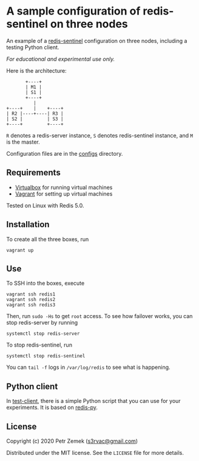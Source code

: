 # A sample configuration of redis-sentinel on three nodes

An example of a [redis-sentinel](https://redis.io/topics/sentinel)
configuration on three nodes, including a testing Python client.

_For educational and experimental use only._

Here is the architecture:
```
       +----+
       | M1 |
       | S1 |
       +----+
          |
+----+    |    +----+
| R2 |----+----| R3 |
| S2 |         | S3 |
+----+         +----+
```
`R` denotes a redis-server instance, `S` denotes redis-sentinel instance, and
`M` is the master.

Configuration files are in the [configs](configs) directory.

## Requirements

* [Virtualbox](https://www.virtualbox.org/) for running virtual machines
* [Vagrant](https://www.vagrantup.com/) for setting up virtual machines

Tested on Linux with Redis 5.0.

## Installation

To create all the three boxes, run
```
vagrant up
```

## Use

To SSH into the boxes, execute
```
vagrant ssh redis1
vagrant ssh redis2
vagrant ssh redis3
```
Then, run `sudo -Hs` to get `root` access. To see how failover works, you can
stop redis-server by running
```
systemctl stop redis-server
```
To stop redis-sentinel, run
```
systemctl stop redis-sentinel
```
You can `tail -f` logs in `/var/log/redis` to see what is happening.

## Python client

In [test-client](test-client), there is a simple Python script that you can use
for your experiments. It is based on
[redis-py](https://redis-py.readthedocs.io/en/latest/).

## License

Copyright (c) 2020 Petr Zemek (<s3rvac@gmail.com>)

Distributed under the MIT license. See the `LICENSE` file for more details.
